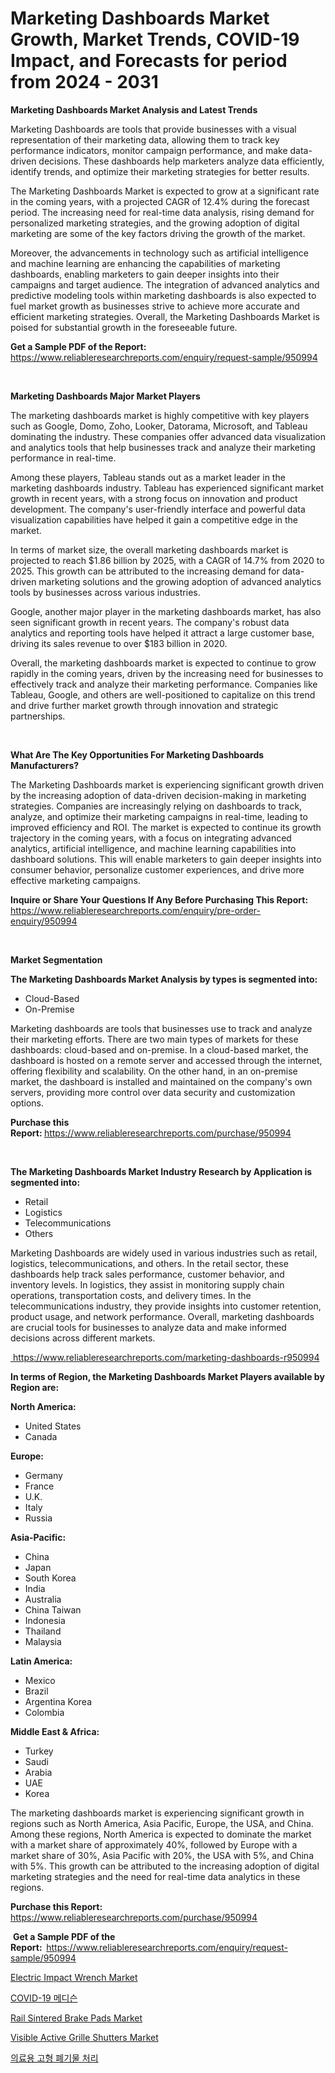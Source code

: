 <p><h1>Marketing Dashboards Market Growth, Market Trends, COVID-19 Impact, and Forecasts for period from 2024 - 2031</h1></p><p><strong>Marketing Dashboards Market Analysis and Latest Trends</strong></p>
<p><p>Marketing Dashboards are tools that provide businesses with a visual representation of their marketing data, allowing them to track key performance indicators, monitor campaign performance, and make data-driven decisions. These dashboards help marketers analyze data efficiently, identify trends, and optimize their marketing strategies for better results.</p><p>The Marketing Dashboards Market is expected to grow at a significant rate in the coming years, with a projected CAGR of 12.4% during the forecast period. The increasing need for real-time data analysis, rising demand for personalized marketing strategies, and the growing adoption of digital marketing are some of the key factors driving the growth of the market.</p><p>Moreover, the advancements in technology such as artificial intelligence and machine learning are enhancing the capabilities of marketing dashboards, enabling marketers to gain deeper insights into their campaigns and target audience. The integration of advanced analytics and predictive modeling tools within marketing dashboards is also expected to fuel market growth as businesses strive to achieve more accurate and efficient marketing strategies. Overall, the Marketing Dashboards Market is poised for substantial growth in the foreseeable future.</p></p>
<p><strong>Get a Sample PDF of the Report:&nbsp;</strong> <a href="https://www.reliableresearchreports.com/enquiry/request-sample/950994">https://www.reliableresearchreports.com/enquiry/request-sample/950994</a></p>
<p>&nbsp;</p>
<p><strong>Marketing Dashboards Major Market Players</strong></p>
<p><p>The marketing dashboards market is highly competitive with key players such as Google, Domo, Zoho, Looker, Datorama, Microsoft, and Tableau dominating the industry. These companies offer advanced data visualization and analytics tools that help businesses track and analyze their marketing performance in real-time.</p><p>Among these players, Tableau stands out as a market leader in the marketing dashboards industry. Tableau has experienced significant market growth in recent years, with a strong focus on innovation and product development. The company's user-friendly interface and powerful data visualization capabilities have helped it gain a competitive edge in the market.</p><p>In terms of market size, the overall marketing dashboards market is projected to reach $1.86 billion by 2025, with a CAGR of 14.7% from 2020 to 2025. This growth can be attributed to the increasing demand for data-driven marketing solutions and the growing adoption of advanced analytics tools by businesses across various industries.</p><p>Google, another major player in the marketing dashboards market, has also seen significant growth in recent years. The company's robust data analytics and reporting tools have helped it attract a large customer base, driving its sales revenue to over $183 billion in 2020.</p><p>Overall, the marketing dashboards market is expected to continue to grow rapidly in the coming years, driven by the increasing need for businesses to effectively track and analyze their marketing performance. Companies like Tableau, Google, and others are well-positioned to capitalize on this trend and drive further market growth through innovation and strategic partnerships.</p></p>
<p>&nbsp;</p>
<p><strong>What Are The Key Opportunities For Marketing Dashboards Manufacturers?</strong></p>
<p><p>The Marketing Dashboards market is experiencing significant growth driven by the increasing adoption of data-driven decision-making in marketing strategies. Companies are increasingly relying on dashboards to track, analyze, and optimize their marketing campaigns in real-time, leading to improved efficiency and ROI. The market is expected to continue its growth trajectory in the coming years, with a focus on integrating advanced analytics, artificial intelligence, and machine learning capabilities into dashboard solutions. This will enable marketers to gain deeper insights into consumer behavior, personalize customer experiences, and drive more effective marketing campaigns.</p></p>
<p><strong>Inquire or Share Your Questions If Any Before Purchasing This Report:</strong> <a href="https://www.reliableresearchreports.com/enquiry/pre-order-enquiry/950994">https://www.reliableresearchreports.com/enquiry/pre-order-enquiry/950994</a></p>
<p>&nbsp;</p>
<p><strong>Market Segmentation</strong></p>
<p><strong>The Marketing Dashboards Market Analysis by types is segmented into:</strong></p>
<p><ul><li>Cloud-Based</li><li>On-Premise</li></ul></p>
<p><p>Marketing dashboards are tools that businesses use to track and analyze their marketing efforts. There are two main types of markets for these dashboards: cloud-based and on-premise. In a cloud-based market, the dashboard is hosted on a remote server and accessed through the internet, offering flexibility and scalability. On the other hand, in an on-premise market, the dashboard is installed and maintained on the company's own servers, providing more control over data security and customization options.</p></p>
<p><strong>Purchase this Report:&nbsp;</strong><a href="https://www.reliableresearchreports.com/purchase/950994">https://www.reliableresearchreports.com/purchase/950994</a></p>
<p>&nbsp;</p>
<p><strong>The Marketing Dashboards Market Industry Research by Application is segmented into:</strong></p>
<p><ul><li>Retail</li><li>Logistics</li><li>Telecommunications</li><li>Others</li></ul></p>
<p><p>Marketing Dashboards are widely used in various industries such as retail, logistics, telecommunications, and others. In the retail sector, these dashboards help track sales performance, customer behavior, and inventory levels. In logistics, they assist in monitoring supply chain operations, transportation costs, and delivery times. In the telecommunications industry, they provide insights into customer retention, product usage, and network performance. Overall, marketing dashboards are crucial tools for businesses to analyze data and make informed decisions across different markets.</p></p>
<p><a href="https://www.reliableresearchreports.com/marketing-dashboards-r950994">&nbsp;https://www.reliableresearchreports.com/marketing-dashboards-r950994</a></p>
<p><strong>In terms of Region, the Marketing Dashboards Market Players available by Region are:</strong></p>
<p>
    <p> <strong> North America: </strong>
        <ul>
            <li>United States</li>
            <li>Canada</li>
        </ul>
        </p> 
    <p> <strong> Europe: </strong>
        <ul>
            <li>Germany</li>
            <li>France</li>
            <li>U.K.</li>
            <li>Italy</li>
            <li>Russia</li>
        </ul>
        </p> 
    <p> <strong> Asia-Pacific: </strong>
        <ul>
            <li>China</li>
            <li>Japan</li>
            <li>South Korea</li>
            <li>India</li>
            <li>Australia</li>
            <li>China Taiwan</li>
            <li>Indonesia</li>
            <li>Thailand</li>
            <li>Malaysia</li>
        </ul>
        </p> 
    <p> <strong> Latin America: </strong>
        <ul>
            <li>Mexico</li>
            <li>Brazil</li>
            <li>Argentina Korea</li>
            <li>Colombia</li>
        </ul>
        </p> 
    <p> <strong> Middle East & Africa: </strong>
        <ul>
            <li>Turkey</li>
            <li>Saudi</li>
            <li>Arabia</li>
            <li>UAE</li>
            <li>Korea</li>
        </ul>
    </p>
    </p>
<p><p>The marketing dashboards market is experiencing significant growth in regions such as North America, Asia Pacific, Europe, the USA, and China. Among these regions, North America is expected to dominate the market with a market share of approximately 40%, followed by Europe with a market share of 30%, Asia Pacific with 20%, the USA with 5%, and China with 5%. This growth can be attributed to the increasing adoption of digital marketing strategies and the need for real-time data analytics in these regions.</p></p>
<p><strong>Purchase this Report: </strong><a href="https://www.reliableresearchreports.com/purchase/950994">https://www.reliableresearchreports.com/purchase/950994</a></p>
<p>&nbsp;<strong>Get a Sample PDF of the Report:&nbsp;&nbsp;</strong><a href="https://www.reliableresearchreports.com/enquiry/request-sample/950994">https://www.reliableresearchreports.com/enquiry/request-sample/950994</a></p>
<p><strong></strong></p>
<p><p><a href="https://medium.com/@david.mackay7867865/electric-impact-wrench-market-a-global-and-regional-analysis-focus-on-end-user-product-and-9f87135f11df">Electric Impact Wrench Market</a></p><p><a href="https://github.com/ahmadrevanz10/Market-Research-Report-List-2/blob/main/586357280659.md">COVID-19 메디슨</a></p><p><a href="https://www.linkedin.com/pulse/navigating-global-rail-sintered-brake-pads-market-landscape-4bnze?trackingId=imuvbjAlStiN%2F3ncSeNRrw%3D%3D">Rail Sintered Brake Pads Market</a></p><p><a href="https://www.linkedin.com/pulse/visible-active-grille-shutters-market-trends-analysis-hukre?trackingId=rjfGQOHAQ8ewTGTNKxiWyQ%3D%3D">Visible Active Grille Shutters Market</a></p><p><a href="https://github.com/jimahmed0511/Market-Research-Report-List-2/blob/main/373941780658.md">의료용 고형 폐기물 처리</a></p></p>